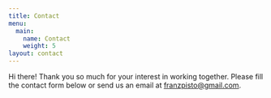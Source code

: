 ```yaml
---
title: Contact
menu:
  main:
    name: Contact
    weight: 5
layout: contact
---
```

Hi there! Thank you so much for your interest in working together. Please fill the contact form below or send us an email at [franzpisto@gmail.com](franzpisto@gmail.com).
